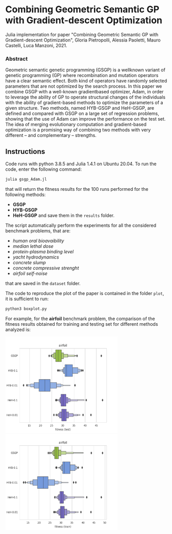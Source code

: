 # Combining Geometric Semantic GP with Gradient-descent Optimization

Julia implementation for paper "Combining Geometric Semantic GP with Gradient-descent Optimization", Gloria Pietropolli, Alessia Paoletti, Mauro Castelli, Luca Manzoni, 2021.

### Abstract
Geometric semantic genetic programming (GSGP) is a wellknown variant of genetic programming (GP) where recombination and mutation operators have a clear semantic effect. Both kind of operators have randomly selected parameters that are not optimized by the search process. In this paper we combine GSGP with a well-known gradientbased optimizer, Adam, in order to leverage the ability of GP to operate structural changes of the individuals with the ability of gradient-based
methods to optimize the parameters of a given structure. Two methods, named HYB-GSGP and HeH-GSGP, are defined and compared with GSGP on a large set of regression problems, showing that the use of Adam can improve the performance on the test set. The idea of merging evolutionary computation and gradient-based optimization is a promising way of combining two methods with very different – and complementary – strengths.

## Instructions

Code runs with python 3.8.5 and Julia 1.4.1 on Ubuntu 20.04.
To run the code, enter the following command:

```bash
julia gsgp_Adam.jl 
```
that will return the fitness results for the 100 runs performed for the following methods: 
- __GSGP__
- __HYB-GSGP__
- __HeH-GSGP__
and save them in the `results` folder.

The script automatically perform the experiments for all the considered benchmark problems, that are: 
- _human oral bioavaibility_
- _median lethal dose_
- _protein-plasma binding level_
- _yacht hydrodynamics_
- _concrete slump_
- _concrete compressive strenght_
- _airfoil self-noise_

that are saved in the `dataset` folder.

The code to reproduce the plot of the paper is contained in the folder `plot`, it is sufficient to run:
```bash
python3 boxplot.py 
```

For example, for the __airfoil__ benchmark problem, the comparison of the fitness results obtained for training and testing set for different methods analyzed is: 



<img src="/img/airfoil_Test_BP.png" width="350" height="300"> 
<img src="/img/airfoil_Train_BP.png" width="350" height="300"> 
